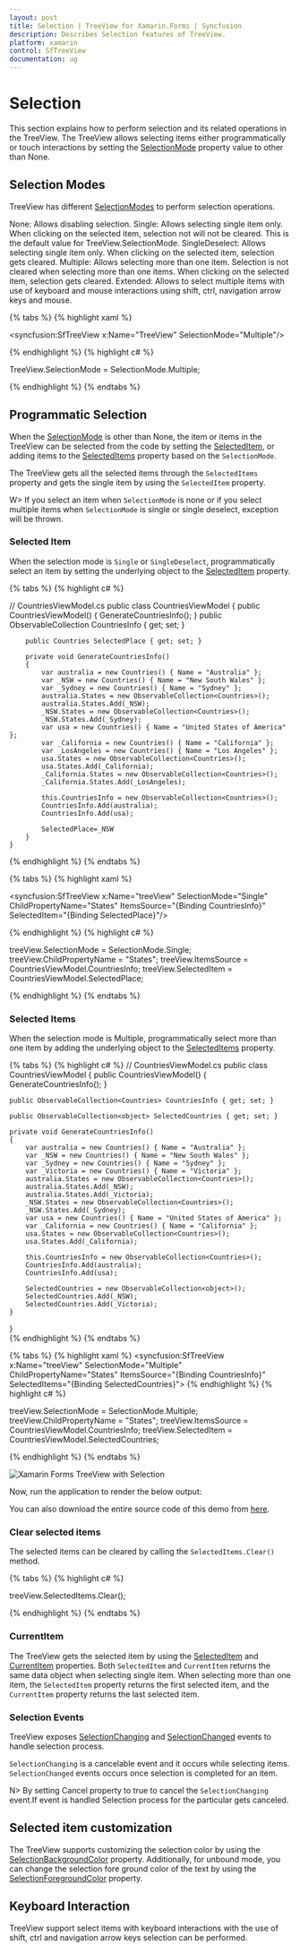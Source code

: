 ```yaml
---
layout: post
title: Selection | TreeView for Xamarin.Forms | Syncfusion
description: Describes Selection features of TreeView.
platform: xamarin
control: SfTreeView
documentation: ug
---
```


# Selection

This section explains how to perform selection and its related operations in the TreeView.
The TreeView allows selecting items either programmatically or touch interactions by setting the [SelectionMode](https://help.syncfusion.com/cr/xamarin/Syncfusion.SfTreeView.XForms~Syncfusion.XForms.TreeView.SfTreeView~SelectionMode.html) property value to other than None.

## Selection Modes

TreeView has different [SelectionModes](https://help.syncfusion.com/cr/xamarin/Syncfusion.SfTreeView.XForms~Syncfusion.XForms.TreeView.SelectionMode.html) to perform selection operations.

None: Allows disabling selection.
Single: Allows selecting single item only. When clicking on the selected item, selection not will not be cleared. This is the default value for TreeView.SelectionMode.
SingleDeselect: Allows selecting single item only. When clicking on the selected item, selection gets cleared.
Multiple: Allows selecting more than one item. Selection is not cleared when selecting more than one items. When clicking on the selected item, selection gets cleared.
Extended: Allows to select multiple items with use of keyboard and mouse interactions using shift, ctrl, navigation arrow keys and mouse.

{% tabs %}
{% highlight xaml %}

<syncfusion:SfTreeView x:Name="TreeView" SelectionMode="Multiple"/>

{% endhighlight %}
{% highlight c# %}

TreeView.SelectionMode = SelectionMode.Multiple;

{% endhighlight %}
{% endtabs %}

## Programmatic Selection

When the [SelectionMode](https://help.syncfusion.com/cr/xamarin/Syncfusion.SfTreeView.XForms~Syncfusion.XForms.TreeView.SfTreeView~SelectionMode.html) is other than None, the item or items in the TreeView can be selected from the code by setting the [SelectedItem](https://help.syncfusion.com/cr/xamarin/Syncfusion.SfTreeView.XForms~Syncfusion.XForms.TreeView.SfTreeView~SelectedItem.html), or adding items to the [SelectedItems](https://help.syncfusion.com/cr/xamarin/Syncfusion.SfTreeView.XForms~Syncfusion.XForms.TreeView.SfTreeView~SelectedItems.html) property based on the `SelectionMode`.

The TreeView gets all the selected items through the `SelectedItems` property and gets the single item by using the `SelectedItem` property.

W> If you select an item when `SelectionMode` is none or if you select multiple items when `SelectionMode` is single or single deselect, exception will be thrown.

### Selected Item
When the selection mode is `Single` or `SingleDeselect`, programmatically select an item by setting the underlying object to the [SelectedItem](https://help.syncfusion.com/cr/xamarin/Syncfusion.SfTreeView.XForms~Syncfusion.XForms.TreeView.SfTreeView~SelectedItem.html) property.


{% tabs %}
{% highlight c# %}

// CountriesViewModel.cs
 public class CountriesViewModel
    {
        public CountriesViewModel()
        {
            GenerateCountriesInfo();
        }
        public ObservableCollection<Countries> CountriesInfo { get; set; }

        public Countries SelectedPlace { get; set; }

        private void GenerateCountriesInfo()
        {
            var australia = new Countries() { Name = "Australia" };
            var _NSW = new Countries() { Name = "New South Wales" };
            var _Sydney = new Countries() { Name = "Sydney" };
            australia.States = new ObservableCollection<Countries>();
            australia.States.Add(_NSW);
            _NSW.States = new ObservableCollection<Countries>();
            _NSW.States.Add(_Sydney);
            var usa = new Countries() { Name = "United States of America" };
            var _California = new Countries() { Name = "California" };
            var _LosAngeles = new Countries() { Name = "Los Angeles" };
            usa.States = new ObservableCollection<Countries>();
            usa.States.Add(_California);
            _California.States = new ObservableCollection<Countries>();
            _California.States.Add(_LosAngeles);
         
            this.CountriesInfo = new ObservableCollection<Countries>();
            CountriesInfo.Add(australia);
            CountriesInfo.Add(usa);

            SelectedPlace=_NSW
        }
    }
{% endhighlight %}
{% endtabs %}
  
{% tabs %}
{% highlight xaml %}

<syncfusion:SfTreeView x:Name="treeView"
                       SelectionMode="Single"
                       ChildPropertyName="States" 
                       ItemsSource="{Binding CountriesInfo}"
                       SelectedItem="{Binding SelectedPlace}"/>
                       
{% endhighlight %}
{% highlight c# %}

treeView.SelectionMode = SelectionMode.Single;
treeView.ChildPropertyName = "States";
treeView.ItemsSource = CountriesViewModel.CountriesInfo;
treeView.SelectedItem = CountriesViewModel.SelectedPlace;

{% endhighlight %}
{% endtabs %}

### Selected Items
When the selection mode is Multiple, programmatically select more than one item by adding the underlying object to the [SelectedItems](https://help.syncfusion.com/cr/xamarin/Syncfusion.SfTreeView.XForms~Syncfusion.XForms.TreeView.SfTreeView~SelectedItems.html) property.

{% tabs %}
{% highlight c# %}
// CountriesViewModel.cs
public class CountriesViewModel
{
    public CountriesViewModel()
    {
        GenerateCountriesInfo();
    }

    public ObservableCollection<Countries> CountriesInfo { get; set; }

    public ObservableCollection<object> SelectedCountries { get; set; }

    private void GenerateCountriesInfo()
    {
        var australia = new Countries() { Name = "Australia" };
        var _NSW = new Countries() { Name = "New South Wales" };
        var _Sydney = new Countries() { Name = "Sydney" };
        var _Victoria = new Countries() { Name = "Victoria" };
        australia.States = new ObservableCollection<Countries>();
        australia.States.Add(_NSW);
        australia.States.Add(_Victoria);
        _NSW.States = new ObservableCollection<Countries>();
        _NSW.States.Add(_Sydney);
        var usa = new Countries() { Name = "United States of America" };
        var _California = new Countries() { Name = "California" };
        usa.States = new ObservableCollection<Countries>();
        usa.States.Add(_California);
      
        this.CountriesInfo = new ObservableCollection<Countries>();
        CountriesInfo.Add(australia);
        CountriesInfo.Add(usa);

        SelectedCountries = new ObservableCollection<object>();
        SelectedCountries.Add(_NSW);
        SelectedCountries.Add(_Victoria);
    }
}    
{% endhighlight %}
{% endtabs %}

{% tabs %}
{% highlight xaml %}
<syncfusion:SfTreeView x:Name="treeView"
                       SelectionMode="Multiple"
                       ChildPropertyName="States" 
                       ItemsSource="{Binding CountriesInfo}"
                       SelectedItems="{Binding SelectedCountries}">
{% endhighlight %}
{% highlight c# %}

treeView.SelectionMode = SelectionMode.Multiple;
treeView.ChildPropertyName = "States";
treeView.ItemsSource = CountriesViewModel.CountriesInfo;
treeView.SelectedItem = CountriesViewModel.SelectedCountries;

{% endhighlight %}
{% endtabs %}

![Xamarin Forms TreeView with Selection](TreeView_images/TreeView_Selection.png)

Now, run the application to render the below output:

You can also download the entire source code of this demo from [here](http://www.syncfusion.com/downloads/support/directtrac/general/ze/Selection148873057).

### Clear selected items
The selected items can be cleared by calling the `SelectedItems.Clear()` method.

{% tabs %}
{% highlight c# %}

treeView.SelectedItems.Clear();

{% endhighlight %}
{% endtabs %}

### CurrentItem 
The TreeView gets the selected item by using the [SelectedItem](https://help.syncfusion.com/cr/xamarin/Syncfusion.SfTreeView.XForms~Syncfusion.XForms.TreeView.SfTreeView~SelectedItem.html) and [CurrentItem](https://help.syncfusion.com/cr/xamarin/Syncfusion.SfTreeView.XForms~Syncfusion.XForms.TreeView.SfTreeView~CurrentItem.html) properties. Both `SelectedItem` and `CurrentItem` returns the same data object when selecting single item. When selecting more than one item, the `SelectedItem` property returns the first selected item, and the `CurrentItem` property returns the last selected item.

### Selection Events
TreeView exposes [SelectionChanging](https://help.syncfusion.com/cr/cref_files/xamarin/Syncfusion.SfTreeView.XForms~Syncfusion.XForms.TreeView.SfTreeView~SelectionChanging_EV.html) and [SelectionChanged](https://help.syncfusion.com/cr/cref_files/xamarin/Syncfusion.SfTreeView.XForms~Syncfusion.XForms.TreeView.SfTreeView~SelectionChanged_EV.html) events to handle selection process.

`SelectionChanging` is a cancelable event and it occurs while selecting items.
`SelectionChanged` events occurs once selection is completed for an item.

N> By setting Cancel property to true to cancel the `SelectionChanging` event.If event is handled Selection process for the particular gets canceled.

## Selected item customization
The TreeView supports customizing the selection color by using the [SelectionBackgroundColor](https://help.syncfusion.com/cr/cref_files/xamarin/Syncfusion.SfTreeView.XForms~Syncfusion.XForms.TreeView.SfTreeView~SelectionBackgroundColor.html) property. Additionally, for unbound mode, you can change the selection fore ground color of the text by using the [SelectionForegroundColor](https://help.syncfusion.com/cr/cref_files/xamarin/Syncfusion.SfTreeView.XForms~Syncfusion.XForms.TreeView.SfTreeView~SelectionForegroundColor.html) property.

## Keyboard Interaction
TreeView support select items with keyboard interactions with the use of shift, ctrl and navigation arrow keys selection can be performed.
